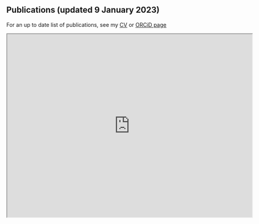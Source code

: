 ## Publications (updated 9 January 2023)


For an up to date list of publications, see my [CV](https://hwairaytung.github.io/cv.html) or [ORCiD page](https://orcid.org/my-orcid?orcid=0000-0002-5523-4264)


<iframe src="https://drive.google.com/file/d/1oq4OKqP0_GTko6UZ0KoFI9zNUlQiOnFw/preview" width="640" height="480" allow="autoplay"></iframe>

